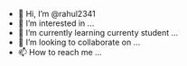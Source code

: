 - 👋 Hi, I’m @rahul2341
- 👀 I’m interested in ...
- 🌱 I’m currently learning currenty student ...
- 💞️ I’m looking to collaborate on ...
- 📫 How to reach me ... 

<!---
rahul2341/rahul2341 is a ✨ special ✨ repository because its `README.md` (this file) appears on your GitHub profile.
You can click the Preview link to take a look at your changes.
--->
